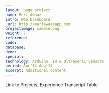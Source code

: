 ```yaml
---
layout: page_project
name: Meri Awaaz
intro: Web Dashboard
_url: http://meriawaazapp.com
projectimage: sample.png
weight: 7
reference: 
code: 
database:
demo:
special:
technology: Arduino, IR & Ultrasonic Sensors
period: Apr'14-Aug'14
excerpt: Additional content
---
```

Link to Projects, Experience
Transcript Table